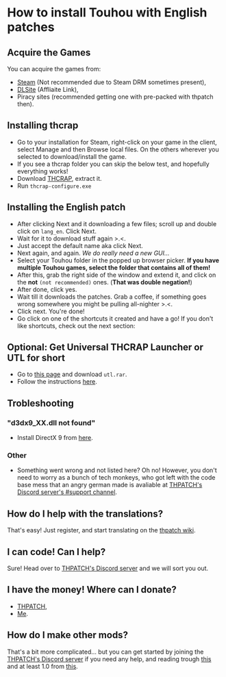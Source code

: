 # How to install Touhou with English patches
## Acquire the Games
You can acquire the games from:
 * [Steam](https://store.steampowered.com/search/?developer=%E4%B8%8A%E6%B5%B7%E3%82%A2%E3%83%AA%E3%82%B9%E5%B9%BB%E6%A8%82%E5%9B%A3) (Not recommended due to Steam DRM sometimes present),
 * [DLSite](https://www.dlsite.com/home/dlaf/=/aid/tudi20/url/https%3A%2F%2Fwww.dlsite.com%2Feng%2F%3Futm_medium%3Daffiliate%26utm_campaign%3Dbnlink%26utm_content%3Dtext) (Affliaite Link),
 * Piracy sites (recommended getting one with pre-packed with thpatch then).
## Installing thcrap
 * Go to your installation for Steam, right-click on your game in the client, select Manage and then Browse local files. On the others wherever you selected to download/install the game.
 * If you see a thcrap folder you can skip the below test, and hopefully everything works!
 * Download [THCRAP](https://www.thpatch.net/wiki/Touhou_Patch_Center:Download), extract it.
 * Run `thcrap-configure.exe`
## Installing the English patch
 * After clicking Next and it downloading a few files; scroll up and double click on `lang_en`. Click Next.
 * Wait for it to download stuff again >.<.
 * Just accept the default name aka click Next.
 * Next again, and again. _We do really need a new GUI..._
 * Select your Touhou folder in the popped up browser picker.
   **If you have multiple Touhou games, select the folder that contains all of them!**
 * After this, grab the right side of the window and extend it, and click on the **not** `(not recommended)` ones. (**That was double negation!**)
 * After done, click yes.
 * Wait till it downloads the patches. Grab a coffee, if something goes wrong somewhere you might be pulling all-nighter >.<.
 * Click next. You're done!
 * Go click on one of the shortcuts it created and have a go! If you don't like shortcuts, check out the next section:
## Optional: Get Universal THCRAP Launcher or UTL for short
 * Go to [this page](https://github.com/thpatch/Universal-THCRAP-Launcher/releases) and download `utl.rar`.
 * Follow the instructions [here](https://github.com/thpatch/Universal-THCRAP-Launcher#installation).
## Trobleshooting
### "d3dx9_XX.dll not found"
 * Install DirectX 9 from [here](https://www.microsoft.com/en-us/download/details.aspx?id=35).
### Other
 * Something went wrong and not listed here? Oh no! However, you don't need to worry as a bunch of tech monkeys, who got left with the code base mess that an angry german made is avaliable at [THPATCH's Discord server's #support channel](https://discord.thpatch.net/).
## How do I help with the translations?
 That's easy! Just register, and start translating on the [thpatch wiki](https://thpatch.net).
## I can code! Can I help?
 Sure! Head over to [THPATCH's Discord server](https://discord.thpatch.net/) and we will sort you out.
## I have the money! Where can I donate?
 * [THPATCH](https://opencollective.com/thpatch/),
 * [Me](https://ko-fi.com/tudi20).
## How do I make other mods?
 That's a bit more complicated... but you can get started by joining the [THPATCH's Discord server](https://discord.thpatch.net/) if you need any help, and reading trough [this](https://gist.github.com/WindowDump/e007516524b7488eccf74a020b3c7977) and at least 1.0 from [this](https://priw8.github.io/#b=ecl-tutorial/&p=1).
